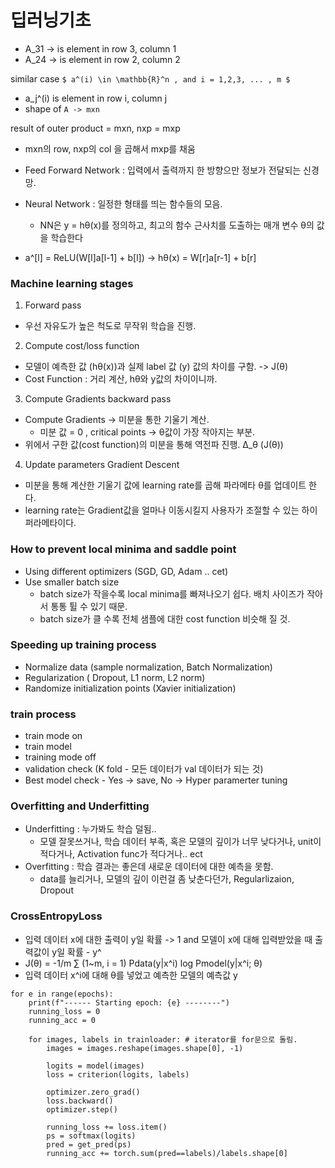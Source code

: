 # 딥러닝기초

- A_31 -> is element in row 3, column 1
- A_24 -> is element in row 2, column 2

similar case `$ a^(i) \in \mathbb{R}^n , and i = 1,2,3, ... , m $`
- a_j^(i) is element in row i, column j
- shape of `A -> mxn`

result of outer product = mxn, nxp = mxp 
- mxn의 row, nxp의 col 을 곱해서 mxp를 채움

- Feed Forward Network : 입력에서 출력까지 한 방향으만 정보가 전달되는 신경망.
- Neural Network       : 일정한 형태를 띄는 함수들의 모음.
  - NN은 y = hθ(x)를 정의하고, 최고의 함수 근사치를 도출하는 매개 변수 θ의 값을 학습한다
- a^[l] = ReLU(W[l]a[l-1] + b[l]) -> hθ(x) = W[r]a[r-1] + b[r]

### Machine learning stages
1. Forward pass
  - 우선 자유도가 높은 척도로 무작위 학습을 진행.
2. Compute cost/loss function
  - 모델이 예측한 값 (hθ(x))과 실제 label 값 (y) 값의 차이를 구함. -> J(θ)
  - Cost Function : 거리 계산, hθ와 y값의 차이이니까.
3. Compute Gradients backward pass
  - Compute Gradients -> 미분을 통한 기울기 계산.
    - 미분 값 = 0 , critical points -> θ값이 가장 작아지는 부분.
  - 위에서 구한 값(cost function)의 미분을 통해 역전파 진행. Δ_θ (J(θ))
4. Update parameters Gradient Descent
  - 미분을 통해 계산한 기울기 값에 learning rate를 곱해 파라메타 θ를 업데이트 한다.
  - learning rate는 Gradient값을 얼마나 이동시킬지 사용자가 조절할 수 있는 하이퍼라메타이다.

### How to prevent local minima and saddle point
- Using different optimizers  (SGD, GD, Adam .. cet)
- Use smaller batch size
  - batch size가 작을수록 local minima를 빠져나오기 쉽다. 배치 사이즈가 작아서 통통 튈 수 있기 때문.
  - batch size가 클 수록 전체 샘플에 대한 cost function 비슷해 질 것. 
### Speeding up training process
- Normalize data (sample normalization, Batch Normalization)
- Regularization ( Dropout, L1 norm, L2 norm)
- Randomize initialization points (Xavier initialization) 

### train process
- train mode on 
- train model 
- training mode off
- validation check  (K fold - 모든 데이터가 val 데이터가 되는 것)
- Best model check - Yes -> save, No -> Hyper paramerter tuning

### Overfitting and Underfitting
- Underfitting : 누가봐도 학습 덜됨.. 
  - 모델 잘못쓰거나, 학습 데이터 부족, 혹은 모델의 깊이가 너무 낮다거나, unit이 적다거나, Activation func가 적다거나.. ect
- Overfitting : 학습 결과는 좋은데 새로운 데이터에 대한 예측을 못함.
  - data를 늘리거나, 모델의 깊이 이런걸 좀 낮춘다던가, Regularlizaion, Dropout 

### CrossEntropyLoss
- 입력 데이터 x에 대한 출력이 y일 확률 -> 1 and 모델이 x에 대해 입력받았을 때 출력값이 y일 확률 - y^
-  J(θ) = -1/m ∑ (1~m, i = 1) Pdata(y|x^i) log Pmodel(y|x^i; θ)
  -  입력 데이터 x^i에 대해 θ를 넣었고 예측한 모델의 예측값 y

``` python:
for e in range(epochs):
    print(f"------ Starting epoch: {e} --------")
    running_loss = 0
    running_acc = 0

    for images, labels in trainloader: # iterator를 for문으로 돌림.
        images = images.reshape(images.shape[0], -1)
    
        logits = model(images)
        loss = criterion(logits, labels)
        
        optimizer.zero_grad()
        loss.backward()
        optimizer.step()

        running_loss += loss.item()
        ps = softmax(logits)
        pred = get_pred(ps)
        running_acc += torch.sum(pred==labels)/labels.shape[0] 
```
